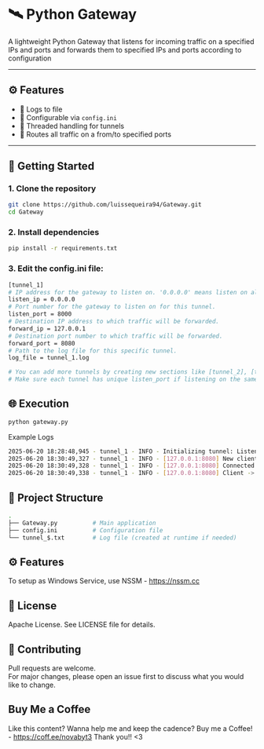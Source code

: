 # 🛰️ Python Gateway

A lightweight Python Gateway that listens for incoming traffic on a specified IPs and ports and forwards them to specified IPs and ports according to configuration

---

## ⚙️ Features

- 📄 Logs to file
- 🧩 Configurable via `config.ini`
- 🧵 Threaded handling for tunnels
- 📡 Routes all traffic on a from/to specified ports

---

## 🚀 Getting Started

### 1. Clone the repository

```bash
git clone https://github.com/luissequeira94/Gateway.git
cd Gateway
```

### 2. Install dependencies
```bash
pip install -r requirements.txt
```

### 3. Edit the config.ini file:
```bash
[tunnel_1]
# IP address for the gateway to listen on. '0.0.0.0' means listen on all available interfaces.
listen_ip = 0.0.0.0
# Port number for the gateway to listen on for this tunnel.
listen_port = 8000
# Destination IP address to which traffic will be forwarded.
forward_ip = 127.0.0.1
# Destination port number to which traffic will be forwarded.
forward_port = 8080
# Path to the log file for this specific tunnel.
log_file = tunnel_1.log

# You can add more tunnels by creating new sections like [tunnel_2], [tunnel_3], etc.
# Make sure each tunnel has unique listen_port if listening on the same IP.
```

## 🌐 Execution

```bash
python gateway.py
```

Example Logs
```bash
2025-06-20 18:28:48,945 - tunnel_1 - INFO - Initializing tunnel: Listen on 0.0.0.0:8000, Forward to 127.0.0.1:8080
2025-06-20 18:30:49,327 - tunnel_1 - INFO - [127.0.0.1:8080] New client connected from ('127.0.0.1', 28184)
2025-06-20 18:30:49,328 - tunnel_1 - INFO - [127.0.0.1:8080] Connected to destination 127.0.0.1:8080
2025-06-20 18:30:49,338 - tunnel_1 - INFO - [127.0.0.1:8080] Client -> Destination: No more data. Connection closed.

```

## 📁 Project Structure
```bash
.
├── Gateway.py          # Main application
├── config.ini          # Configuration file
└── tunnel_$.txt        # Log file (created at runtime if needed)
```
## ⚙️ Features
To setup as Windows Service, use NSSM - https://nssm.cc

## 📜 License
Apache License. See LICENSE file for details.

## 🤝 Contributing
Pull requests are welcome.  
For major changes, please open an issue first to discuss what you would like to change.

## Buy Me a Coffee
Like this content? Wanna help me and keep the cadence? Buy me a Coffee! - https://coff.ee/novabyt3
Thank you!! <3 